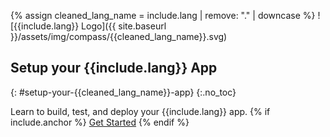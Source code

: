 {% assign cleaned_lang_name = include.lang | remove: "." | downcase %}
![{{include.lang}} Logo]({{ site.baseurl }}/assets/img/compass/{{cleaned_lang_name}}.svg)
## Setup your {{include.lang}} App
{: #setup-your-{{cleaned_lang_name}}-app}
{:.no_toc}

Learn to build, test, and deploy your {{include.lang}} app.
{% if include.anchor %}
[Get Started]({{include.anchor}})
{% endif %}